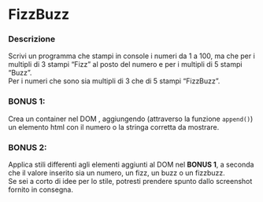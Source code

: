 # FizzBuzz

### Descrizione

Scrivi un programma che stampi in console i numeri da 1 a 100,
ma che per i multipli di 3 stampi “Fizz” al posto del numero e per i multipli di 5 stampi “Buzz”.  
Per i numeri che sono sia multipli di 3 che di 5 stampi “FizzBuzz”.

### BONUS 1:

Crea un container nel DOM , aggiungendo (attraverso la funzione `append()`) un elemento html con il numero o la stringa corretta da mostrare.

### BONUS 2:

Applica stili differenti agli elementi aggiunti al DOM nel **BONUS 1**, a seconda che il valore inserito sia un numero, un fizz, un buzz o un fizzbuzz.  
Se sei a corto di idee per lo stile, potresti prendere spunto dallo screenshot fornito in consegna.
